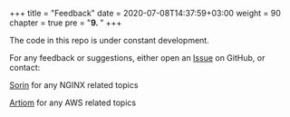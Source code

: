 +++
title = "Feedback"
date = 2020-07-08T14:37:59+03:00
weight = 90
chapter = true
pre = "<b>9. </b>"
+++

The code in this repo is under constant development.  

For any feedback or suggestions, either open an [Issue](https://github.com/sorinboia/nginx-experience-aws/issues) on GitHub, or contact:  

[Sorin](https://il.linkedin.com/in/sorin-boiangiu-38196938) for any NGINX related topics  

[Artiom](https://artioml.net/) for any AWS related topics